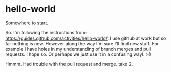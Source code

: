 # hello-world
Somewhere to start.

So. I'm following the instructions from: https://guides.github.com/activities/hello-world/. I use github at work but so far nothing is new. However along the way I'm sure I'll find new stuff. For example I have holes in my understanding of branch merges and pull requests. I hope so. Or perhaps we just use it in a confusing way!. :-)

Hmmm. Had trouble with the pull request and merge. take 2.
